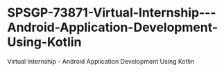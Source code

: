 # SPSGP-73871-Virtual-Internship---Android-Application-Development-Using-Kotlin
Virtual Internship - Android Application Development Using Kotlin

